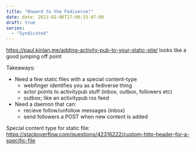 ```yaml
---
title: "Onward to the Fediverse!"
date: date: 2023-02-06T17:09:33-07:00
draft: true
series:
  - "Syndicated"
---
```


https://paul.kinlan.me/adding-activity-pub-to-your-static-site/ looks like a good jumping off point

Takeaways:
* Need a few static files with a special content-type
  * webfinger identifies you as a fediverse thing
  * actor points to activitypub stuff (inbox, outbox, followers etc)
  * outbox; like an activitypub rss feed
* Need a daemon that can:
  * recieve follow/unfollow messages (inbox)
  * send followers a POST when new content is added

Special content type for static file: https://stackoverflow.com/questions/42316222/custom-http-header-for-a-specific-file